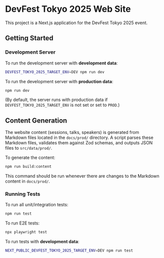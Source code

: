 # DevFest Tokyo 2025 Web Site

This project is a Next.js application for the DevFest Tokyo 2025 event.

## Getting Started

### Development Server

To run the development server with **development data**:

```bash
DEVFEST_TOKYO_2025_TARGET_ENV=DEV npm run dev
```

To run the development server with **production data**:

```bash
npm run dev
```

(By default, the server runs with production data if `DEVFEST_TOKYO_2025_TARGET_ENV` is not set or set to `PROD`.)

## Content Generation

The website content (sessions, talks, speakers) is generated from Markdown files located in the `docs/prod/` directory. A script parses these Markdown files, validates them against Zod schemas, and outputs JSON files to `src/data/prod/`.

To generate the content:

```bash
npm run build:content
```

This command should be run whenever there are changes to the Markdown content in `docs/prod/`.

### Running Tests

To run all unit/integration tests:

```bash
npm run test
```

To run E2E tests:

```bash
npx playwright test
```

To run tests with **development data**:

```bash
NEXT_PUBLIC_DEVFEST_TOKYO_2025_TARGET_ENV=DEV npm run test
```
